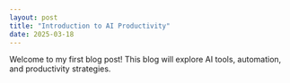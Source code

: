 ```yaml
---
layout: post
title: "Introduction to AI Productivity"
date: 2025-03-18
---
```


Welcome to my first blog post! This blog will explore AI tools, automation, and productivity strategies.

